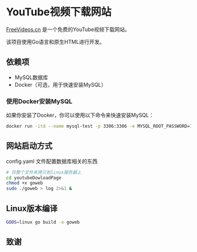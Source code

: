 # YouTube视频下载网站

[FreeVideos.cn](https://www.freevideos.cn/) 是一个免费的YouTube视频下载网站。

该项目使用Go语言和原生HTML进行开发。

## 依赖项
- MySQL数据库
- Docker（可选，用于快速安装MySQL）

### 使用Docker安装MySQL

如果你安装了Docker，你可以使用以下命令来快速安装MySQL：

```bash
docker run -itd --name mysql-test -p 3306:3306 -e MYSQL_ROOT_PASSWORD=123456 mysql
```

## 网站启动方式

config.yaml 文件配置数据库相关的东西


```bash
# 将整个文件夹拷贝到linux服务器上
cd youtubeDowloadPage
chmod +x goweb 
sudo ./goweb > log 2>&1 &


```

## Linux版本编译

```bash
GOOS=linux go build -o goweb
```
## 致谢
